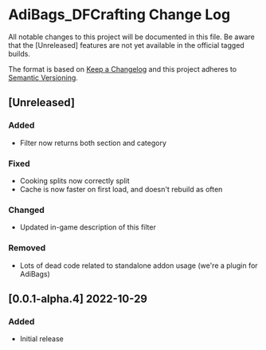 # AdiBags_DFCrafting Change Log
All notable changes to this project will be documented in this file. Be aware that the [Unreleased] features are not yet available in the official tagged builds.

The format is based on [Keep a Changelog](http://keepachangelog.com/) 
and this project adheres to [Semantic Versioning](http://semver.org/).

## [Unreleased]
### Added
- Filter now returns both section and category

### Fixed
- Cooking splits now correctly split
- Cache is now faster on first load, and doesn't rebuild as often

### Changed
- Updated in-game description of this filter

### Removed
- Lots of dead code related to standalone addon usage (we're a plugin for AdiBags)

## [0.0.1-alpha.4] 2022-10-29
### Added
- Initial release

